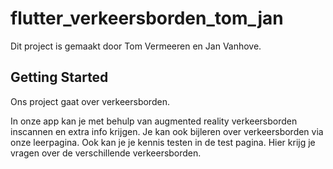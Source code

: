 # flutter_verkeersborden_tom_jan

Dit project is gemaakt door Tom Vermeeren en Jan Vanhove.

## Getting Started

Ons project gaat over verkeersborden.

In onze app kan je met behulp van augmented reality verkeersborden inscannen en extra info krijgen. 
Je kan ook bijleren over verkeersborden via onze leerpagina.
Ook kan je je kennis testen in de test pagina. Hier krijg je vragen over de verschillende verkeersborden.

